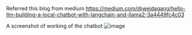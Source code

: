 Referred this blog from medium
https://medium.com/@weidagang/hello-llm-building-a-local-chatbot-with-langchain-and-llama2-3a4449fc4c03

A screenshot of working of the chatbot
![image](https://github.com/critixa/llama2-chatbot/assets/109289151/db9455e0-82b0-4bcf-b974-127ff467fc33)
